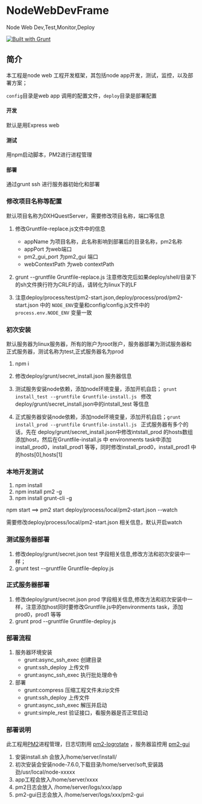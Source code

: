 # NodeWebDevFrame
Node Web Dev,Test,Monitor,Deploy

[![Built with Grunt](https://cdn.gruntjs.com/builtwith.png)](http://gruntjs.com/)


## 简介

本工程是node web 工程开发框架，其包括node app开发，测试，监控，以及部署方案；

`config`目录是web app 调用的配置文件，`deploy`目录是部署配置

#### 开发

  默认是用Express web

#### 测试

  用npm启动脚本，PM2进行进程管理
#### 部署

  通过grunt ssh 进行服务器初始化和部署


### 修改项目名称等配置

默认项目名称为DXHQuestServer，需要修改项目名称，端口等信息

1. 修改Gruntfile-replace.js文件中的信息 
   
   - appName 为项目名称，此名称影响到部署后的目录名称，pm2名称
   - appPort 为web端口
   - pm2_gui_port 为pm2_gui 端口
   - webContextPath 为web contextPath

2. grunt --gruntfile Gruntfile-replace.js  注意修改完后如果deploy/shell/目录下的sh文件换行符为CRLF的话，请转化为linux下的LF

3. 注意deploy/process/test/pm2-start.json,deploy/process/prod/pm2-start.json 中的
`NODE_ENV`变量和config/config.js文件中的`process.env.NODE_ENV` 变量一致


### 初次安装

默认服务器为linux服务器，所有的账户为root账户，服务器部署为测试服务器和正式服务器，测试名称为test,正式服务器名为prod

1. npm i

2. 修改deploy/grunt/secret_install.json 服务器信息

3. 测试服务安装node依赖，添加node环境变量，添加开机自启； `grunt install_test --gruntfile Gruntfile-install.js `
 修改deploy/grunt/secret_install.json中的intstall_test 等信息

4. 正式服务器安装node依赖，添加node环境变量，添加开机自启；`grunt install_prod --gruntfile Gruntfile-install.js `
   正式服务器有多个的话，先在 deploy/grunt/secret_install.json中修改intstall_prod 的hosts数组添加host，然后在Gruntfile-install.js 中 environments  task中添加 install_prod0，install_prod1 等等，同时修改install_prod0，install_prod1 中的hosts[0],hosts[1]

### 本地开发测试
1. npm install
2. npm install pm2 -g
3. npm install grunt-cli -g

npm start ==> pm2 start deploy/process/local/pm2-start.json --watch

需要修改deploy/process/local/pm2-start.json 相关信息，默认开启watch

### 测试服务器部署

1. 修改deploy/grunt/secret.json test 字段相关信息,修改方法和初次安装中一样；
2. grunt test --gruntfile Gruntfile-deploy.js

### 正式服务器部署

1. 修改deploy/grunt/secret.json prod 字段相关信息,修改方法和初次安装中一样，注意添加host同时要修改Gruntfile.js中的environments task，添加prod0，prod1 等等
2. grunt prod --gruntfile Gruntfile-deploy.js


### 部署流程

1. 服务器环境安装
   - grunt:async_ssh_exec 创建目录
   - grunt:ssh_deploy 上传文件
   - grunt:async_ssh_exec 执行批处理命令
2. 部署
   - grunt:compress 压缩工程文件未zip文件
   - grunt:ssh_deploy 上传文件
   - grunt:async_ssh_exec 解压并启动
   - grunt:simple_rest 验证接口，看服务器是否正常启动

### 部署说明

此工程用[PM2](https://github.com/Unitech/pm2)进程管理，日志切割用 [pm2-logrotate](https://github.com/pm2-hive/pm2-logrotate) ，服务器监控用 [pm2-gui](https://github.com/Tjatse/pm2-gui)

1. 安装install.sh 会放入/home/server/install/
2. 初次安装会安装node-7.6.0,下载目录/home/server/soft,安装路劲/usr/local/node-xxxxx
3. app工程会放入/home/server/xxxx
4. pm2日志会放入 /home/server/logs/xxx/app
5. pm2-gui日志会放入 /home/server/logs/xxx/pm2-gui



